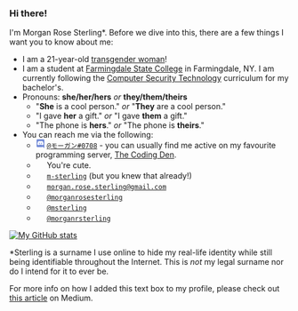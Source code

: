 ### Hi there!

I'm Morgan Rose Sterling\*. Before we dive into this, there are a few things I want you to know about me:
- I am a 21-year-old [transgender woman](https://gender.wikia.org/wiki/Trans_Woman)!
- I am a student at [Farmingdale State College](https://farmingdale.edu/) in Farmingdale, NY. I am currently following the [Computer Security Technology](https://www.farmingdale.edu/curriculum/bs-cst.shtml) curriculum for my bachelor's.
- Pronouns: **she/her/hers** *or* **they/them/theirs**
  - "**She** is a cool person." *or* "**They** are a cool person."
  - "I gave **her** a gift." *or* "I gave **them** a gift."
  - "The phone is **hers**." *or* "The phone is **theirs**."
- You can reach me via the following:
  - <img width="16px" height="16px" src="https://github.com/m-sterling/m-sterling/blob/master/assets/discord.ico"> [`@モーガン#0708`](https://discord.com/users/135747025000988672) - you can usually find me active on my favourite programming server, [The Coding Den](https://discord.gg/code).
  - <img width="16px" height="16px" src="https://github.com/m-sterling/m-sterling/blob/master/assets/facebook.ico"> You're cute.
  - <img width="16px" height="16px" src="https://github.com/m-sterling/m-sterling/blob/master/assets/github.ico"> [`m-sterling`](https://github.com/m-sterling) (but you knew that already!)
  - <img width="16px" height="16px" src="https://github.com/m-sterling/m-sterling/blob/master/assets/gmail.ico"> [`morgan.rose.sterling@gmail.com`](mailto:morgan.rose.sterling@gmail.com)
  - <img width="16px" height="16px" src="https://github.com/m-sterling/m-sterling/blob/master/assets/instagram.ico"> [`@morganrosesterling`](https://instagram.com/morganrosesterling)
  - <img width="16px" height="16px" src="https://github.com/m-sterling/m-sterling/blob/master/assets/keybase.ico"> [`@msterling`](https://keybase.io/msterling)
  - <img width="16px" height="16px" src="https://github.com/m-sterling/m-sterling/blob/master/assets/twitter.ico"> [`@morganrsterling`](https://twitter.com/morganrsterling)

[![My GitHub stats](https://github-readme-stats.vercel.app/api?username=m-sterling&show_icons=true&theme=calm)](https://github.com/anuraghazra/github-readme-stats)

\*Sterling is a surname I use online to hide my real-life identity while still being identifiable throughout the Internet. This is *not* my legal surname nor do I intend for it to ever be.

For more info on how I added this text box to my profile, please check out [this article](https://medium.com/@agrigoletto/74ed6b829e6d) on Medium.
<!--
**m-sterling/m-sterling** is a ✨ _special_ ✨ repository because its `README.md` (this file) appears on your GitHub profile.

Here are some ideas to get you started:

- 🔭 I’m currently working on ...
- 🌱 I’m currently learning ...
- 👯 I’m looking to collaborate on ...
- 🤔 I’m looking for help with ...
- 💬 Ask me about ...
- 📫 How to reach me: ...
- 😄 Pronouns: ...
- ⚡ Fun fact: ...
-->

